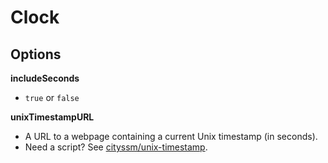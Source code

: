 # Clock

## Options

**includeSeconds**

-   `true` or `false`

**unixTimestampURL**

-   A URL to a webpage containing a current Unix timestamp (in seconds).
-   Need a script?  See [cityssm/unix-timestamp](https://github.com/cityssm/unix-timestamp).
